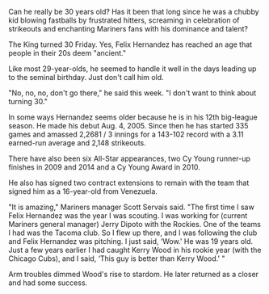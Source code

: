 Can he really be 30 years old? Has it been that long since he was a chubby kid blowing fastballs by frustrated hitters, screaming in celebration of strikeouts and enchanting Mariners fans with his dominance and talent?

The King turned 30 Friday. Yes, Felix Hernandez has reached an age that people in their 20s deem "ancient."

Like most 29-year-olds, he seemed to handle it well in the days leading up to the seminal birthday. Just don't call him old.

"No, no, no, don't go there," he said this week. "I don't want to think about turning 30."

In some ways Hernandez seems older because he is in his 12th big-league season. He made his debut Aug. 4, 2005. Since then he has started 335 games and amassed 2,2681 / 3 innings for a 143-102 record with a 3.11 earned-run average and 2,148 strikeouts.

There have also been six All-Star appearances, two Cy Young runner-up finishes in 2009 and 2014 and a Cy Young Award in 2010.

He also has signed two contract extensions to remain with the team that signed him as a 16-year-old from Venezuela.

"It is amazing," Mariners manager Scott Servais said. "The first time I saw Felix Hernandez was the year I was scouting. I was working for (current Mariners general manager) Jerry Dipoto with the Rockies. One of the teams I had was the Tacoma club. So I flew up there, and I was following the club and Felix Hernandez was pitching. I just said, ‘Wow.' He was 19 years old. Just a few years earlier I had caught Kerry Wood in his rookie year (with the Chicago Cubs), and I said, ‘This guy is better than Kerry Wood.' "

Arm troubles dimmed Wood's rise to stardom. He later returned as a closer and had some success.
